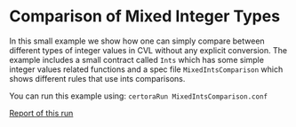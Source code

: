 # Comparison of Mixed Integer Types

In this small example we show how one can simply compare between different types of integer values in CVL without any explicit conversion.
The example includes a small contract called `Ints` which has some simple integer values related functions and a spec file `MixedIntsComparison` which shows different rules that use ints comparisons.

You can run this example using:
```certoraRun MixedIntsComparison.conf```

[Report of this run](https://vaas-stg.certora.com/output/15800/4923d1d24c4c4722bb75920e1a0fec13?anonymousKey=ac2d74ca54b37140385a83bc40a53777bed9cd2f)